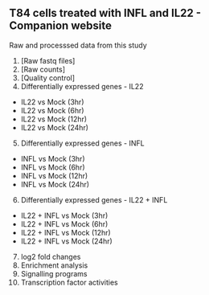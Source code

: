## T84 cells treated with INFL and IL22 - Companion website

Raw and processsed data from this study

1. [Raw fastq files]
2. [Raw counts]
3. [Quality control]
4. Differentially expressed genes - IL22
  - IL22 vs Mock (3hr)
  - IL22 vs Mock (6hr)
  - IL22 vs Mock (12hr)
  - IL22 vs Mock (24hr)
5. Differentially expressed genes - INFL
  - INFL vs Mock (3hr)
  - INFL vs Mock (6hr)
  - INFL vs Mock (12hr)
  - INFL vs Mock (24hr)
6. Differentially expressed genes - IL22 + INFL
  - IL22 + INFL vs Mock (3hr)
  - IL22 + INFL vs Mock (6hr)
  - IL22 + INFL vs Mock (12hr)
  - IL22 + INFL vs Mock (24hr)
7. log2 fold changes
8. Enrichment analysis 
9. Signalling programs
10. Transcription factor activities

